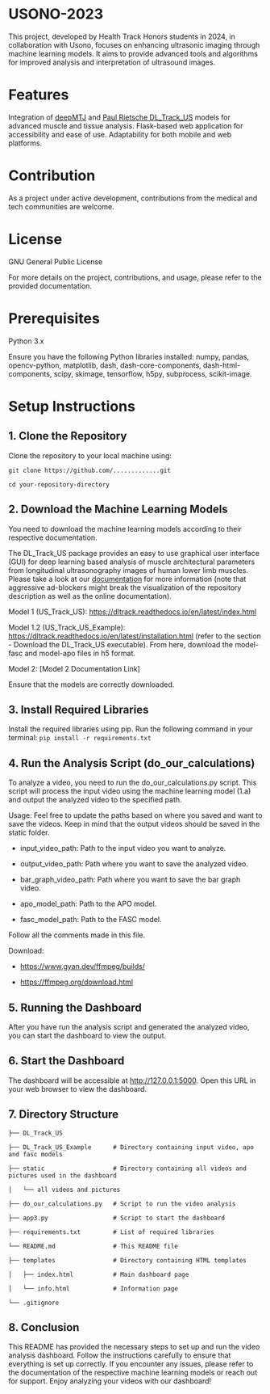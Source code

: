 # USONO-2023
This project, developed by Health Track Honors students in 2024, in collaboration with Usono, focuses on enhancing ultrasonic imaging through machine learning models. It aims to provide advanced tools and algorithms for improved analysis and interpretation of ultrasound images.

# Features
Integration of [deepMTJ][1] and [Paul Rietsche DL_Track_US][2] models for advanced muscle and tissue analysis. Flask-based web application for accessibility and ease of use. Adaptability for both mobile and web platforms.

[1]: https://github.com/luuleitner/deepMTJ
[2]: https://github.com/PaulRitsche/DL_Track_US

# Contribution
As a project under active development, contributions from the medical and tech communities are welcome.

# License
GNU General Public License

For more details on the project, contributions, and usage, please refer to the provided documentation.

# Prerequisites

Python 3.x

Ensure you have the following Python libraries installed: numpy, pandas, opencv-python, matplotlib, dash, dash-core-components, dash-html-components, scipy, skimage, tensorflow, h5py, subprocess, scikit-image.

# Setup Instructions
## 1. Clone the Repository
Clone the repository to your local machine using:

`git clone https://github.com/.............git`

`cd your-repository-directory`


## 2. Download the Machine Learning Models
You need to download the machine learning models according to their respective documentation. 

The DL_Track_US package provides an easy to use graphical user interface (GUI) for deep learning based analysis of muscle architectural parameters from longitudinal ultrasonography images of human lower limb muscles. Please take a look at our [documentation][3] for more information (note that aggressive ad-blockers might break the visualization of the repository description as well as the online documentation).

Model 1 (US_Track_US): https://dltrack.readthedocs.io/en/latest/index.html

Model 1.2 (US_Track_US_Example): https://dltrack.readthedocs.io/en/latest/installation.html (refer to the section - Download the DL_Track_US executable). From here, download the model-fasc and model-apo files in h5 format.

Model 2: [Model 2 Documentation Link]

Ensure that the models are correctly downloaded.

[3]: https://dltrack.readthedocs.io/en/latest/index.html

## 3. Install Required Libraries
Install the required libraries using pip. Run the following command in your terminal:
`pip install -r requirements.txt`

## 4. Run the Analysis Script (do_our_calculations)
To analyze a video, you need to run the do_our_calculations.py script. 
This script will process the input video using the machine learning model (1.a) and output the analyzed video to the specified path.

Usage:
Feel free to update the paths based on where you saved and want to save the videos. Keep in mind that the output videos should 
be saved in the static folder. 

- input_video_path: Path to the input video you want to analyze. 

- output_video_path: Path where you want to save the analyzed video. 

- bar_graph_video_path: Path where you want to save the bar graph video.

- apo_model_path: Path to the APO model.

- fasc_model_path: Path to the FASC model.

Follow all the comments made in this file. 

Download:

- https://www.gyan.dev/ffmpeg/builds/

- https://ffmpeg.org/download.html

## 5. Running the Dashboard
After you have run the analysis script and generated the analyzed video, you can start the dashboard to view the output.

## 6. Start the Dashboard

The dashboard will be accessible at  http://127.0.0.1:5000. Open this URL in your web browser to view the dashboard.

## 7. Directory Structure
```
├── DL_Track_US  

├── DL_Track_US_Example      # Directory containing input video, apo and fasc models 

├── static                   # Directory containing all videos and pictures used in the dashboard

│   └── all videos and pictures     

├── do_our_calculations.py   # Script to run the video analysis

├── app3.py                  # Script to start the dashboard

├── requirements.txt         # List of required libraries

└── README.md                # This README file

├── templates                # Directory containing HTML templates

│   ├── index.html           # Main dashboard page

│   └── info.html            # Information page

└── .gitignore
```

## 8. Conclusion
This README has provided the necessary steps to set up and run the video analysis dashboard. 
Follow the instructions carefully to ensure that everything is set up correctly. 
If you encounter any issues, please refer to the documentation of the respective machine learning models or reach out for support. 
Enjoy analyzing your videos with our dashboard!
